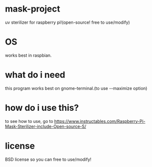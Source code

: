 # mask-project
uv sterilizer for raspberry pi!(open-source! free to use/modify)
# OS
works best in raspbian.

# what do i need
this program works best on gnome-terminal.(to use --maximize option)

# how do i use this?
to see how to use, go to https://www.instructables.com/Raspberry-Pi-Mask-Sterilizer-include-Open-source-S/
# license
BSD license so you can free to use/modify!
